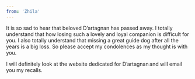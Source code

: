 ```yaml
---
from: 'Zhila'
---
```


It is so sad to hear that beloved D’artagnan has passed away. I totally understand that how losing such a lovely and loyal companion is difficult for you. I also totally understand that missing a great guide dog after all the years is a big loss. So please accept my condolences as my thought is with you.

I will definitely look at the website dedicated for D’artagnan and will email you my recalls. 